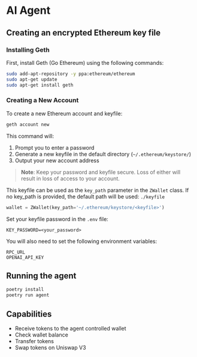 # AI Agent

## Creating an encrypted Ethereum key file

### Installing Geth

First, install Geth (Go Ethereum) using the following commands:
```bash
sudo add-apt-repository -y ppa:ethereum/ethereum
sudo apt-get update
sudo apt-get install geth
```


### Creating a New Account
To create a new Ethereum account and keyfile:
```bash
geth account new
```

This command will:
1. Prompt you to enter a password
2. Generate a new keyfile in the default directory (`~/.ethereum/keystore/`)
3. Output your new account address

> **Note**: Keep your password and keyfile secure. Loss of either will result in loss of access to your account.

This keyfile can be used as the `key_path` parameter in the `ZWallet` class.
If no key_path is provided, the default path will be used: `./keyfile`
```python
wallet = ZWallet(key_path='~/.ethereum/keystore/<keyfile>')
```

Set your keyfile password in the `.env` file:
```
KEY_PASSWORD=<your_password>
```

You will also need to set the following environment variables:

```
RPC_URL
OPENAI_API_KEY
```

## Running the agent

```bash
poetry install
poetry run agent
```

## Capabilities

- Receive tokens to the agent controlled wallet
- Check wallet balance
- Transfer tokens
- Swap tokens on Uniswap V3